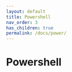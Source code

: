 ```yaml
---
layout: default
title: Powershell
nav_order: 3
has_children: true
permalink: /docs/power/
---
```


# Powershell
